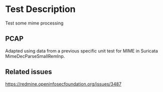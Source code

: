 # Test Description

Test some mime processing

## PCAP

Adapted using data from a previous specific unit test for MIME in Suricata MimeDecParseSmallRemInp.

## Related issues

https://redmine.openinfosecfoundation.org/issues/3487

